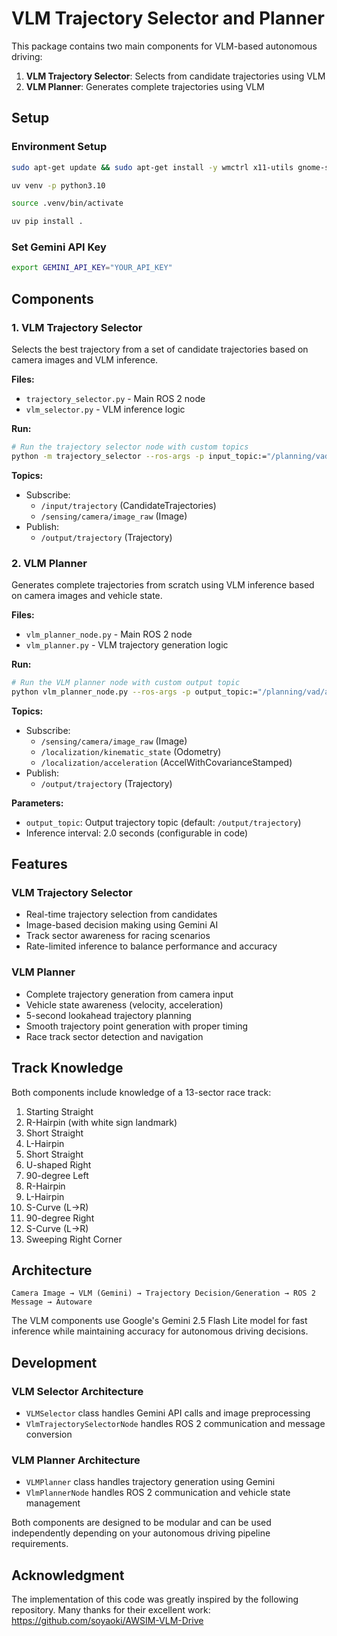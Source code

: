 # VLM Trajectory Selector and Planner

This package contains two main components for VLM-based autonomous driving:

1. **VLM Trajectory Selector**: Selects from candidate trajectories using VLM
2. **VLM Planner**: Generates complete trajectories using VLM

## Setup

### Environment Setup

```sh
sudo apt-get update && sudo apt-get install -y wmctrl x11-utils gnome-screenshot
```

```sh
uv venv -p python3.10
```

```sh
source .venv/bin/activate
```

```sh
uv pip install .
```

### Set Gemini API Key

```sh
export GEMINI_API_KEY="YOUR_API_KEY"
```

## Components

### 1. VLM Trajectory Selector

Selects the best trajectory from a set of candidate trajectories based on camera images and VLM inference.

**Files:**
- `trajectory_selector.py` - Main ROS 2 node
- `vlm_selector.py` - VLM inference logic

**Run:**
```sh
# Run the trajectory selector node with custom topics
python -m trajectory_selector --ros-args -p input_topic:="/planning/vad/trajectories_base" -p output_topic:="/planning/vad/auto/trajectory"
```

**Topics:**
- Subscribe: 
  - `/input/trajectory` (CandidateTrajectories)
  - `/sensing/camera/image_raw` (Image)
- Publish: 
  - `/output/trajectory` (Trajectory)

### 2. VLM Planner

Generates complete trajectories from scratch using VLM inference based on camera images and vehicle state.

**Files:**
- `vlm_planner_node.py` - Main ROS 2 node
- `vlm_planner.py` - VLM trajectory generation logic

**Run:**
```sh
# Run the VLM planner node with custom output topic
python vlm_planner_node.py --ros-args -p output_topic:="/planning/vad/auto/trajectory"
```

**Topics:**
- Subscribe:
  - `/sensing/camera/image_raw` (Image)
  - `/localization/kinematic_state` (Odometry)
  - `/localization/acceleration` (AccelWithCovarianceStamped)
- Publish:
  - `/output/trajectory` (Trajectory)

**Parameters:**
- `output_topic`: Output trajectory topic (default: `/output/trajectory`)
- Inference interval: 2.0 seconds (configurable in code)

## Features

### VLM Trajectory Selector
- Real-time trajectory selection from candidates
- Image-based decision making using Gemini AI
- Track sector awareness for racing scenarios
- Rate-limited inference to balance performance and accuracy

### VLM Planner
- Complete trajectory generation from camera input
- Vehicle state awareness (velocity, acceleration)
- 5-second lookahead trajectory planning
- Smooth trajectory point generation with proper timing
- Race track sector detection and navigation

## Track Knowledge

Both components include knowledge of a 13-sector race track:

1. Starting Straight
2. R-Hairpin (with white sign landmark)
3. Short Straight
4. L-Hairpin
5. Short Straight
6. U-shaped Right
7. 90-degree Left
8. R-Hairpin
9. L-Hairpin
10. S-Curve (L->R)
11. 90-degree Right
12. S-Curve (L->R)
13. Sweeping Right Corner

## Architecture

```
Camera Image → VLM (Gemini) → Trajectory Decision/Generation → ROS 2 Message → Autoware
```

The VLM components use Google's Gemini 2.5 Flash Lite model for fast inference while maintaining accuracy for autonomous driving decisions.

## Development

### VLM Selector Architecture
- `VLMSelector` class handles Gemini API calls and image preprocessing
- `VlmTrajectorySelectorNode` handles ROS 2 communication and message conversion

### VLM Planner Architecture  
- `VLMPlanner` class handles trajectory generation using Gemini
- `VlmPlannerNode` handles ROS 2 communication and vehicle state management

Both components are designed to be modular and can be used independently depending on your autonomous driving pipeline requirements.


## Acknowledgment

The implementation of this code was greatly inspired by the following repository. Many thanks for their excellent work:
https://github.com/soyaoki/AWSIM-VLM-Drive
